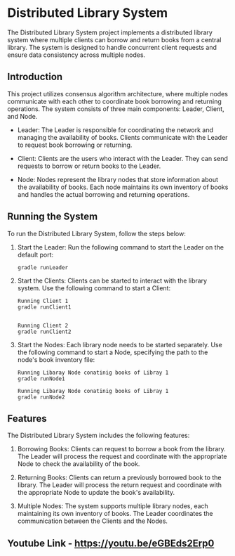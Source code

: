 # Distributed Library System

The Distributed Library System project implements a distributed library system where multiple clients can borrow and return books from a central library. The system is designed to handle concurrent client requests and ensure data consistency across multiple nodes.

## Introduction
This project utilizes consensus algorithm architecture, where multiple nodes communicate with each other to coordinate book borrowing and returning operations. The system consists of three main components: Leader, Client, and Node.

- Leader: The Leader is responsible for coordinating the network and managing the availability of books. Clients communicate with the Leader to request book borrowing or returning.

- Client: Clients are the users who interact with the Leader. They can send requests to borrow or return books to the Leader.

- Node: Nodes represent the library nodes that store information about the availability of books. Each node maintains its own inventory of books and handles the actual borrowing and returning operations.

## Running the System
To run the Distributed Library System, follow the steps below:

1. Start the Leader: Run the following command to start the Leader on the default port:
   ```
   gradle runLeader
   ```
2. Start the Clients: Clients can be started to interact with the library system. Use the following command to start a Client:
   ```
   Running Client 1
   gradle runClient1
   
   
   Running Client 2
   gradle runClient2
   ```
3. Start the Nodes: Each library node needs to be started separately. Use the following command to start a Node, specifying the path to the node's book inventory file:
   ```
   Running Libaray Node conatinig books of Libray 1
   gradle runNode1
   
   Running Libaray Node conatinig books of Libray 1 
   gradle runNode2
   ```

## Features
The Distributed Library System includes the following features:

1. Borrowing Books: Clients can request to borrow a book from the library. The Leader will process the request and coordinate with the appropriate Node to check the availability of the book.

2. Returning Books: Clients can return a previously borrowed book to the library. The Leader will process the return request and coordinate with the appropriate Node to update the book's availability.

3. Multiple Nodes: The system supports multiple library nodes, each maintaining its own inventory of books. The Leader coordinates the communication between the Clients and the Nodes.


## Youtube Link - https://youtu.be/eGBEds2Erp0


